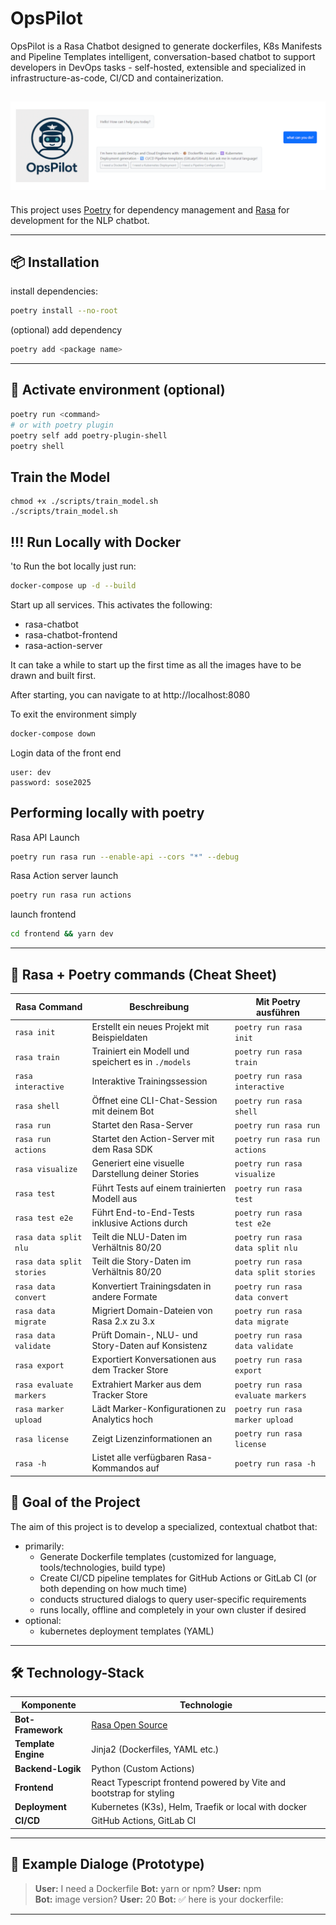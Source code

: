 # OpsPilot
OpsPilot is a Rasa Chatbot designed to generate dockerfiles, K8s Manifests and Pipeline Templates
intelligent, conversation-based chatbot to support developers in DevOps tasks - self-hosted, extensible and specialized in infrastructure-as-code, CI/CD and containerization.

<img src="banner.png" alt="banner"></img>
---

This project uses [Poetry](https://python-poetry.org) for dependency management and [Rasa](https://rasa.com) for development for the NLP chatbot.

---

## 📦 Installation

install dependencies:
```bash
poetry install --no-root
```

(optional) add dependency
```bash
poetry add <package name>
```

---

## 🐍 Activate environment (optional)

```bash
poetry run <command>
# or with poetry plugin
poetry self add poetry-plugin-shell
poetry shell
```

## Train the Model
```
chmod +x ./scripts/train_model.sh 
./scripts/train_model.sh 
```

## !!! Run Locally with Docker
'to Run the bot locally just run:
```bash
docker-compose up -d --build
```
Start up all services. This activates the following:
- rasa-chatbot
- rasa-chatbot-frontend
- rasa-action-server

It can take a while to start up the first time as all the images have to be drawn and built first.

After starting, you can navigate to
at http://localhost:8080

To exit the environment simply
```bash
docker-compose down
```

Login data of the front end
```
user: dev
password: sose2025
```

##  Performing locally with poetry

Rasa API Launch
```bash
poetry run rasa run --enable-api --cors "*" --debug
```
Rasa Action server launch
```bash
poetry run rasa run actions
```

launch frontend
```bash
cd frontend && yarn dev
```

---

## 🚀  Rasa + Poetry commands (Cheat Sheet)

| **Rasa Command**            | **Beschreibung**                                                                 | **Mit Poetry ausführen**              |
|----------------------------|-----------------------------------------------------------------------------------|----------------------------------------|
| `rasa init`                | Erstellt ein neues Projekt mit Beispieldaten                                      | `poetry run rasa init`                |
| `rasa train`               | Trainiert ein Modell und speichert es in `./models`                               | `poetry run rasa train`               |
| `rasa interactive`         | Interaktive Trainingssession                                                      | `poetry run rasa interactive`         |
| `rasa shell`               | Öffnet eine CLI-Chat-Session mit deinem Bot                                       | `poetry run rasa shell`               |
| `rasa run`                 | Startet den Rasa-Server                                                            | `poetry run rasa run`                 |
| `rasa run actions`         | Startet den Action-Server mit dem Rasa SDK                                        | `poetry run rasa run actions`         |
| `rasa visualize`           | Generiert eine visuelle Darstellung deiner Stories                                | `poetry run rasa visualize`           |
| `rasa test`                | Führt Tests auf einem trainierten Modell aus                                      | `poetry run rasa test`                |
| `rasa test e2e`            | Führt End-to-End-Tests inklusive Actions durch                                    | `poetry run rasa test e2e`            |
| `rasa data split nlu`      | Teilt die NLU-Daten im Verhältnis 80/20                                           | `poetry run rasa data split nlu`      |
| `rasa data split stories`  | Teilt die Story-Daten im Verhältnis 80/20                                         | `poetry run rasa data split stories`  |
| `rasa data convert`        | Konvertiert Trainingsdaten in andere Formate                                      | `poetry run rasa data convert`        |
| `rasa data migrate`        | Migriert Domain-Dateien von Rasa 2.x zu 3.x                                       | `poetry run rasa data migrate`        |
| `rasa data validate`       | Prüft Domain-, NLU- und Story-Daten auf Konsistenz                                | `poetry run rasa data validate`       |
| `rasa export`              | Exportiert Konversationen aus dem Tracker Store                                   | `poetry run rasa export`              |
| `rasa evaluate markers`    | Extrahiert Marker aus dem Tracker Store                                           | `poetry run rasa evaluate markers`    |
| `rasa marker upload`       | Lädt Marker-Konfigurationen zu Analytics hoch                                     | `poetry run rasa marker upload`       |
| `rasa license`             | Zeigt Lizenzinformationen an                                                      | `poetry run rasa license`             |
| `rasa -h`                  | Listet alle verfügbaren Rasa-Kommandos auf                                        | `poetry run rasa -h`                  |



## 🎯 Goal of the Project

The aim of this project is to develop a specialized, contextual chatbot that:
- primarily:
    - Generate Dockerfile templates (customized for language, tools/technologies, build type)
    - Create CI/CD pipeline templates for GitHub Actions or GitLab CI (or both depending on how much time)
    - conducts structured dialogs to query user-specific requirements
    - runs locally, offline and completely in your own cluster if desired
- optional:
    - kubernetes deployment templates (YAML)

---

## 🛠️ Technology-Stack

| Komponente        | Technologie                     |
|-------------------|----------------------------------|
| **Bot-Framework** | [Rasa Open Source](https://rasa.com) |
| **Template Engine** | Jinja2 (Dockerfiles, YAML etc.) |
| **Backend-Logik** | Python (Custom Actions)          |
| **Frontend**       | React Typescript frontend powered by Vite and bootstrap for styling    |
| **Deployment**     | Kubernetes (K3s), Helm, Traefik or local with docker |
| **CI/CD** | GitHub Actions, GitLab CI       |

---

## 🤖 Example Dialoge (Prototype)

> **User:** I need a Dockerfile
> **Bot:** yarn or npm? 
> **User:** npm  
> **Bot:** image version? 
> **User:** 20
> **Bot:** ✅ here is your dockerfile: <file>

---
